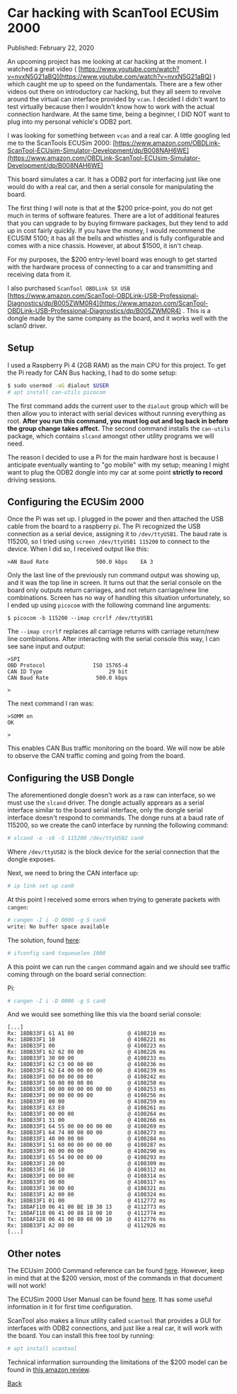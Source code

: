 # Car hacking with ScanTool ECUSim 2000

Published: February 22, 2020

An upcoming project has me looking at car hacking at the moment.  I watched a great video ( [https://www.youtube.com/watch?v=nvxN5G21aBQ](https://www.youtube.com/watch?v=nvxN5G21aBQ) ) which caught me up to speed on the fundamentals.  There are a few other videos out there on introductory car hacking, but they all seem to revolve around the virtual can interface provided by `vcan`. I decided I didn't want to test virtually because then I wouldn't know how to work with the actual connection hardware.  At the same time, being a beginner, I DID NOT want to plug into my personal vehicle's ODB2 port.

I was looking for something between `vcan` and a real car.  A little googling led me to the ScanTools ECUSim 2000:
[https://www.amazon.com/OBDLink-ScanTool-ECUsim-Simulator-Development/dp/B008NAH6WE](https://www.amazon.com/OBDLink-ScanTool-ECUsim-Simulator-Development/dp/B008NAH6WE)

This board simulates a car.  It has a ODB2 port for interfacing just like one would do with a real car, and then a serial console for manipulating the board.

The first thing I will note is that at the $200 price-point, you do not get much in terms of software features.  There are a lot of additional features that you can upgrade to by buying firmware packages, but they tend to add up in cost fairly quickly.  If you have the money, I would recommend the ECUSIM 5100; it has all the bells and whistles and is fully configurable and comes with a nice chassis.  However, at about $1500, it isn't cheap.

For my purposes, the $200 entry-level board was enough to get started with the hardware process of connecting to a car and transmitting and receiving data from it.

I also purchased `ScanTool OBDLink SX USB` [https://www.amazon.com/ScanTool-OBDLink-USB-Professional-Diagnostics/dp/B005ZWM0R4](https://www.amazon.com/ScanTool-OBDLink-USB-Professional-Diagnostics/dp/B005ZWM0R4) .  This is a dongle made by the same company as the board, and it works well with the sclan0 driver.

## Setup
I used a Raspberry Pi 4 (2GB RAM) as the main CPU for this project.  To get the Pi ready for CAN Bus hacking, I had to do some setup:

```bash
$ sudo usermod -aG dialout $USER
# apt install can-utils picocom
```

The first command adds the current user to the `dialout` group which will be then allow you to interact with serial devices without running everything as root.  **After you run this command, you must log out and log back in before the group change takes affect.**
The second command installs the `can-utils` package, which contains `slcand` amongst other utility programs we will need.

The reason I decided to use a Pi for the main hardware host is because I anticipate eventually wanting to "go mobile" with my setup; meaning I might want to plug the ODB2 dongle into my car at some point **strictly to record** driving sessions.  

## Configuring the ECUSim 2000

Once the Pi was set up. I plugged in the power and then attached the USB cable from the board to a raspberry pi.  The Pi recognized the USB connection as a serial device, assigning it to `/dev/ttyUSB1`. The baud rate is 115200, so I tried using `screen /dev/ttyUSB1 115200` to connect to the device.  When I did so, I received output like this:

```
>AN Baud Rate               500.0 kbps    EA 3
```

Only the last line of the previously run command output was showing up, and it was the top line in screen.  It turns out that the serial console on the board only outputs return carriages, and not return carriage/new line combinations.  Screen has no way of handling this situation unfortunately, so I ended up using `picocom` with the following command line arguments:

```
$ picocom -b 115200 --imap crcrlf /dev/ttyUSB1
```

The `--imap crcrlf` replaces all carriage returns with carriage return/new line combinations.  After interacting with the serial console this way, I can see sane input and output:

```
>SPI
OBD Protocol               ISO 15765-4
CAN ID Type                     29 bit
CAN Baud Rate               500.0 kbps

>
```

The next command I ran was:

```
>SOMM on
OK

>
```

This enables CAN Bus traffic monitoring on the board.  We will now be able to observe the CAN traffic coming and going from the board.


## Configuring the USB Dongle

The aforementioned dongle doesn't work as a raw can interface, so we must use the `slcand` driver.  The dongle actually apprears as a serial interface similar to the board serial interface, only the dongle serial interface doesn't respond to commands.  The donge runs at a baud rate of 115200, so we create the can0 interface by running the following command:

```bash
# slcand -o -s6 -S 115200 /dev/ttyUSB2 can0 
```

Where `/dev/ttyUSB2` is the block device for the serial connection that the dongle exposes.

Next, we need to bring the CAN interface up:

```bash
# ip link set up can0
```

At this point I received some errors when trying to generate packets with `cangen`:

```bash
# cangen -I i -D 0000 -g S can0
write: No buffer space available
```

The solution, found [here](https://stackoverflow.com/questions/40424433/write-no-buffer-space-available-socket-can-linux-can):

```bash
# ifconfig can0 txqueuelen 1000
```

A this point we can run the `cangen` command again and we should see traffic coming through on the board serial connection:

Pi: 
```bash
# cangen -I i -D 0000 -g S can0
```

And we would see something like this via the board serial console:

```
[...]
Rx: 18DB33F1 61 A1 00                 @ 4108210 ms
Rx: 18DB33F1 10                       @ 4108221 ms
Rx: 18DB33F1 00                       @ 4108223 ms
Rx: 18DB33F1 62 62 00 00              @ 4108226 ms
Rx: 18DB33F1 30 00 00                 @ 4108233 ms
Rx: 18DB33F1 62 C3 00 00 00           @ 4108236 ms
Rx: 18DB33F1 62 E4 00 00 00 00        @ 4108239 ms
Rx: 18DB33F1 00 00 00 00 00           @ 4108242 ms
Rx: 18DB33F1 50 00 00 00 00           @ 4108250 ms
Rx: 18DB33F1 00 00 00 00 00 00 00     @ 4108253 ms
Rx: 18DB33F1 00 00 00 00 00           @ 4108256 ms
Rx: 18DB33F1 00 00                    @ 4108259 ms
Rx: 18DB33F1 63 E0                    @ 4108261 ms
Rx: 18DB33F1 00 00 00                 @ 4108264 ms
Rx: 18DB33F1 31 00                    @ 4108266 ms
Rx: 18DB33F1 64 55 00 00 00 00 00     @ 4108269 ms
Rx: 18DB33F1 64 74 00 00 00 00        @ 4108273 ms
Rx: 18DB33F1 40 00 00 00              @ 4108284 ms
Rx: 18DB33F1 51 60 00 00 00 00 00     @ 4108287 ms
Rx: 18DB33F1 00 00 00 00              @ 4108290 ms
Rx: 18DB33F1 65 54 00 00 00 00        @ 4108293 ms
Rx: 18DB33F1 20 00                    @ 4108309 ms
Rx: 18DB33F1 66 10                    @ 4108312 ms
Rx: 18DB33F1 00 00 00                 @ 4108314 ms
Rx: 18DB33F1 00 00                    @ 4108317 ms
Rx: 18DB33F1 30 00 00                 @ 4108321 ms
Rx: 18DB33F1 A2 00 00                 @ 4108324 ms
Rx: 18DB33F1 01 00                    @ 4112772 ms
Tx: 18DAF110 06 41 00 BE 1B 30 13     @ 4112773 ms
Tx: 18DAF118 06 41 00 88 18 00 10     @ 4112774 ms
Tx: 18DAF128 06 41 00 80 08 00 10     @ 4112776 ms
Rx: 18DB33F1 A2 00 00                 @ 4112926 ms
[...]
```

## Other notes

The ECUsim 2000 Command reference can be found [here](https://www.scantool.net/static/documentation/ecusim/ecusim-pm.pdf).  However, keep in mind that at the $200 version, most of the commands in that document will not work!

The ECUSim 2000 User Manual can be found [here](https://www.scantool.net/scantool/downloads/101/ecusim_2000-ug.pdf).  It has some useful information in it for first time configuration.

ScanTool also makes a linux utility called `scantool` that provides a GUI for interfaces with ODB2 connections, and just like a real car, it will work with the board.  You can install this free tool by running:

```bash
# apt install scantool
```

Technical information surrounding the limitations of the $200 model can be found in [this amazon review](https://www.amazon.com/gp/customer-reviews/R1EO3VAMV8R818/ref=cm_cr_dp_d_rvw_ttl?ie=UTF8&ASIN=B008NAH6WE).

[Back](https://nstarke.github.io/)
